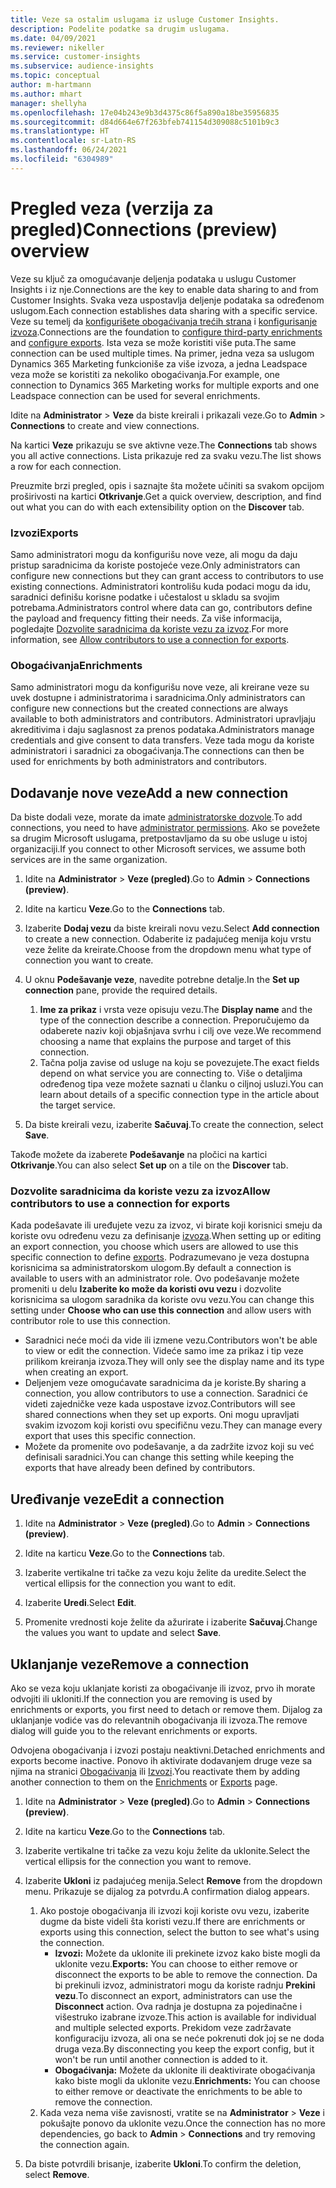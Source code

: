 ```yaml
---
title: Veze sa ostalim uslugama iz usluge Customer Insights.
description: Podelite podatke sa drugim uslugama.
ms.date: 04/09/2021
ms.reviewer: nikeller
ms.service: customer-insights
ms.subservice: audience-insights
ms.topic: conceptual
author: m-hartmann
ms.author: mhart
manager: shellyha
ms.openlocfilehash: 17e04b243e9b3d4375c86f5a890a18be35956835
ms.sourcegitcommit: d84d664e67f263bfeb741154d309088c5101b9c3
ms.translationtype: HT
ms.contentlocale: sr-Latn-RS
ms.lasthandoff: 06/24/2021
ms.locfileid: "6304989"
---
```

# <a name="connections-preview-overview"></a><span data-ttu-id="3f93f-103">Pregled veza (verzija za pregled)</span><span class="sxs-lookup"><span data-stu-id="3f93f-103">Connections (preview) overview</span></span>

<span data-ttu-id="3f93f-104">Veze su ključ za omogućavanje deljenja podataka u uslugu Customer Insights i iz nje.</span><span class="sxs-lookup"><span data-stu-id="3f93f-104">Connections are the key to enable data sharing to and from Customer Insights.</span></span> <span data-ttu-id="3f93f-105">Svaka veza uspostavlja deljenje podataka sa određenom uslugom.</span><span class="sxs-lookup"><span data-stu-id="3f93f-105">Each connection establishes data sharing with a specific service.</span></span> <span data-ttu-id="3f93f-106">Veze su temelj da [konfigurišete obogaćivanja trećih strana](enrichment-hub.md) i [konfigurisanje izvoza](export-destinations.md).</span><span class="sxs-lookup"><span data-stu-id="3f93f-106">Connections are the foundation to [configure third-party enrichments](enrichment-hub.md) and [configure exports](export-destinations.md).</span></span> <span data-ttu-id="3f93f-107">Ista veza se može koristiti više puta.</span><span class="sxs-lookup"><span data-stu-id="3f93f-107">The same connection can be used multiple times.</span></span> <span data-ttu-id="3f93f-108">Na primer, jedna veza sa uslugom Dynamics 365 Marketing funkcioniše za više izvoza, a jedna Leadspace veza može se koristiti za nekoliko obogaćivanja.</span><span class="sxs-lookup"><span data-stu-id="3f93f-108">For example, one connection to Dynamics 365 Marketing works for multiple exports and one Leadspace connection can be used for several enrichments.</span></span>

<span data-ttu-id="3f93f-109">Idite na **Administrator** > **Veze** da biste kreirali i prikazali veze.</span><span class="sxs-lookup"><span data-stu-id="3f93f-109">Go to **Admin** > **Connections** to create and view connections.</span></span>

<span data-ttu-id="3f93f-110">Na kartici **Veze** prikazuju se sve aktivne veze.</span><span class="sxs-lookup"><span data-stu-id="3f93f-110">The **Connections** tab shows you all active connections.</span></span> <span data-ttu-id="3f93f-111">Lista prikazuje red za svaku vezu.</span><span class="sxs-lookup"><span data-stu-id="3f93f-111">The list shows a row for each connection.</span></span> 

<span data-ttu-id="3f93f-112">Preuzmite brzi pregled, opis i saznajte šta možete učiniti sa svakom opcijom proširivosti na kartici **Otkrivanje**.</span><span class="sxs-lookup"><span data-stu-id="3f93f-112">Get a quick overview, description, and find out what you can do with each extensibility option on the **Discover** tab.</span></span>

### <a name="exports"></a><span data-ttu-id="3f93f-113">Izvozi</span><span class="sxs-lookup"><span data-stu-id="3f93f-113">Exports</span></span>

<span data-ttu-id="3f93f-114">Samo administratori mogu da konfigurišu nove veze, ali mogu da daju pristup saradnicima da koriste postojeće veze.</span><span class="sxs-lookup"><span data-stu-id="3f93f-114">Only administrators can configure new connections but they can grant access to contributors to use existing connections.</span></span> <span data-ttu-id="3f93f-115">Administratori kontrolišu kuda podaci mogu da idu, saradnici definišu korisne podatke i učestalost u skladu sa svojim potrebama.</span><span class="sxs-lookup"><span data-stu-id="3f93f-115">Administrators control where data can go, contributors define the payload and frequency fitting their needs.</span></span> <span data-ttu-id="3f93f-116">Za više informacija, pogledajte [Dozvolite saradnicima da koriste vezu za izvoz](#allow-contributors-to-use-a-connection-for-exports).</span><span class="sxs-lookup"><span data-stu-id="3f93f-116">For more information, see [Allow contributors to use a connection for exports](#allow-contributors-to-use-a-connection-for-exports).</span></span>

### <a name="enrichments"></a><span data-ttu-id="3f93f-117">Obogaćivanja</span><span class="sxs-lookup"><span data-stu-id="3f93f-117">Enrichments</span></span>

<span data-ttu-id="3f93f-118">Samo administratori mogu da konfigurišu nove veze, ali kreirane veze su uvek dostupne i administratorima i saradnicima.</span><span class="sxs-lookup"><span data-stu-id="3f93f-118">Only administrators can configure new connections but the created connections are always available to both administrators and contributors.</span></span> <span data-ttu-id="3f93f-119">Administratori upravljaju akreditivima i daju saglasnost za prenos podataka.</span><span class="sxs-lookup"><span data-stu-id="3f93f-119">Administrators manage credentials and give consent to data transfers.</span></span> <span data-ttu-id="3f93f-120">Veze tada mogu da koriste administratori i saradnici za obogaćivanja.</span><span class="sxs-lookup"><span data-stu-id="3f93f-120">The connections can then be used for enrichments by both administrators and contributors.</span></span>

## <a name="add-a-new-connection"></a><span data-ttu-id="3f93f-121">Dodavanje nove veze</span><span class="sxs-lookup"><span data-stu-id="3f93f-121">Add a new connection</span></span>

<span data-ttu-id="3f93f-122">Da biste dodali veze, morate da imate [administratorske dozvole](permissions.md).</span><span class="sxs-lookup"><span data-stu-id="3f93f-122">To add connections, you need to have [administrator permissions](permissions.md).</span></span> <span data-ttu-id="3f93f-123">Ako se povežete sa drugim Microsoft uslugama, pretpostavljamo da su obe usluge u istoj organizaciji.</span><span class="sxs-lookup"><span data-stu-id="3f93f-123">If you connect to other Microsoft services, we assume both services are in the same organization.</span></span>

1. <span data-ttu-id="3f93f-124">Idite na **Administrator** > **Veze (pregled)**.</span><span class="sxs-lookup"><span data-stu-id="3f93f-124">Go to **Admin** > **Connections (preview)**.</span></span>

1. <span data-ttu-id="3f93f-125">Idite na karticu **Veze**.</span><span class="sxs-lookup"><span data-stu-id="3f93f-125">Go to the **Connections** tab.</span></span>

1. <span data-ttu-id="3f93f-126">Izaberite **Dodaj vezu** da biste kreirali novu vezu.</span><span class="sxs-lookup"><span data-stu-id="3f93f-126">Select **Add connection** to create a new connection.</span></span> <span data-ttu-id="3f93f-127">Odaberite iz padajućeg menija koju vrstu veze želite da kreirate.</span><span class="sxs-lookup"><span data-stu-id="3f93f-127">Choose from the dropdown menu what type of connection you want to create.</span></span>

1. <span data-ttu-id="3f93f-128">U oknu **Podešavanje veze**, navedite potrebne detalje.</span><span class="sxs-lookup"><span data-stu-id="3f93f-128">In the **Set up connection** pane, provide the required details.</span></span> 
   1. <span data-ttu-id="3f93f-129">**Ime za prikaz** i vrsta veze opisuju vezu.</span><span class="sxs-lookup"><span data-stu-id="3f93f-129">The **Display name** and the type of the connection describe a connection.</span></span> <span data-ttu-id="3f93f-130">Preporučujemo da odaberete naziv koji objašnjava svrhu i cilj ove veze.</span><span class="sxs-lookup"><span data-stu-id="3f93f-130">We recommend choosing a name that explains the purpose and target of this connection.</span></span>
   1. <span data-ttu-id="3f93f-131">Tačna polja zavise od usluge na koju se povezujete.</span><span class="sxs-lookup"><span data-stu-id="3f93f-131">The exact fields depend on what service you are connecting to.</span></span> <span data-ttu-id="3f93f-132">Više o detaljima određenog tipa veze možete saznati u članku o ciljnoj usluzi.</span><span class="sxs-lookup"><span data-stu-id="3f93f-132">You can learn about details of a specific connection type in the article about the target service.</span></span>

1. <span data-ttu-id="3f93f-133">Da biste kreirali vezu, izaberite **Sačuvaj**.</span><span class="sxs-lookup"><span data-stu-id="3f93f-133">To create the connection, select **Save**.</span></span>

<span data-ttu-id="3f93f-134">Takođe možete da izaberete **Podešavanje** na pločici na kartici **Otkrivanje**.</span><span class="sxs-lookup"><span data-stu-id="3f93f-134">You can also select **Set up** on a tile on the **Discover** tab.</span></span>

### <a name="allow-contributors-to-use-a-connection-for-exports"></a><span data-ttu-id="3f93f-135">Dozvolite saradnicima da koriste vezu za izvoz</span><span class="sxs-lookup"><span data-stu-id="3f93f-135">Allow contributors to use a connection for exports</span></span>

<span data-ttu-id="3f93f-136">Kada podešavate ili uređujete vezu za izvoz, vi birate koji korisnici smeju da koriste ovu određenu vezu za definisanje [izvoza](export-destinations.md).</span><span class="sxs-lookup"><span data-stu-id="3f93f-136">When setting up or editing an export connection, you choose which users are allowed to use this specific connection to define [exports](export-destinations.md).</span></span> <span data-ttu-id="3f93f-137">Podrazumevano je veza dostupna korisnicima sa administratorskom ulogom.</span><span class="sxs-lookup"><span data-stu-id="3f93f-137">By default a connection is available to users with an administrator role.</span></span> <span data-ttu-id="3f93f-138">Ovo podešavanje možete promeniti u delu **Izaberite ko može da koristi ovu vezu** i dozvolite korisnicima sa ulogom saradnika da koriste ovu vezu.</span><span class="sxs-lookup"><span data-stu-id="3f93f-138">You can change this setting under **Choose who can use this connection** and allow users with contributor role to use this connection.</span></span>

- <span data-ttu-id="3f93f-139">Saradnici neće moći da vide ili izmene vezu.</span><span class="sxs-lookup"><span data-stu-id="3f93f-139">Contributors won't be able to view or edit the connection.</span></span> <span data-ttu-id="3f93f-140">Videće samo ime za prikaz i tip veze prilikom kreiranja izvoza.</span><span class="sxs-lookup"><span data-stu-id="3f93f-140">They will only see the display name and its type when creating an export.</span></span>
- <span data-ttu-id="3f93f-141">Deljenjem veze omogućavate saradnicima da je koriste.</span><span class="sxs-lookup"><span data-stu-id="3f93f-141">By sharing a connection, you allow contributors to use a connection.</span></span> <span data-ttu-id="3f93f-142">Saradnici će videti zajedničke veze kada uspostave izvoz.</span><span class="sxs-lookup"><span data-stu-id="3f93f-142">Contributors will see shared connections when they set up exports.</span></span> <span data-ttu-id="3f93f-143">Oni mogu upravljati svakim izvozom koji koristi ovu specifičnu vezu.</span><span class="sxs-lookup"><span data-stu-id="3f93f-143">They can manage every export that uses this specific connection.</span></span>
- <span data-ttu-id="3f93f-144">Možete da promenite ovo podešavanje, a da zadržite izvoz koji su već definisali saradnici.</span><span class="sxs-lookup"><span data-stu-id="3f93f-144">You can change this setting while keeping the exports that have already been defined by contributors.</span></span>

## <a name="edit-a-connection"></a><span data-ttu-id="3f93f-145">Uređivanje veze</span><span class="sxs-lookup"><span data-stu-id="3f93f-145">Edit a connection</span></span>

1. <span data-ttu-id="3f93f-146">Idite na **Administrator** > **Veze (pregled)**.</span><span class="sxs-lookup"><span data-stu-id="3f93f-146">Go to **Admin** > **Connections (preview)**.</span></span>

1. <span data-ttu-id="3f93f-147">Idite na karticu **Veze**.</span><span class="sxs-lookup"><span data-stu-id="3f93f-147">Go to the **Connections** tab.</span></span>

1. <span data-ttu-id="3f93f-148">Izaberite vertikalne tri tačke za vezu koju želite da uredite.</span><span class="sxs-lookup"><span data-stu-id="3f93f-148">Select the vertical ellipsis for the connection you want to edit.</span></span>

1. <span data-ttu-id="3f93f-149">Izaberite **Uredi**.</span><span class="sxs-lookup"><span data-stu-id="3f93f-149">Select **Edit**.</span></span>

1. <span data-ttu-id="3f93f-150">Promenite vrednosti koje želite da ažurirate i izaberite **Sačuvaj**.</span><span class="sxs-lookup"><span data-stu-id="3f93f-150">Change the values you want to update and select **Save**.</span></span>

## <a name="remove-a-connection"></a><span data-ttu-id="3f93f-151">Uklanjanje veze</span><span class="sxs-lookup"><span data-stu-id="3f93f-151">Remove a connection</span></span>

<span data-ttu-id="3f93f-152">Ako se veza koju uklanjate koristi za obogaćivanje ili izvoz, prvo ih morate odvojiti ili ukloniti.</span><span class="sxs-lookup"><span data-stu-id="3f93f-152">If the connection you are removing is used by enrichments or exports, you first need to detach or remove them.</span></span> <span data-ttu-id="3f93f-153">Dijalog za uklanjanje vodiće vas do relevantnih obogaćivanja ili izvoza.</span><span class="sxs-lookup"><span data-stu-id="3f93f-153">The remove dialog will guide you to the relevant enrichments or exports.</span></span> 

<span data-ttu-id="3f93f-154">Odvojena obogaćivanja i izvozi postaju neaktivni.</span><span class="sxs-lookup"><span data-stu-id="3f93f-154">Detached enrichments and exports become inactive.</span></span> <span data-ttu-id="3f93f-155">Ponovo ih aktivirate dodavanjem druge veze sa njima na stranici [Obogaćivanja](enrichment-hub.md) ili [Izvozi](export-destinations.md).</span><span class="sxs-lookup"><span data-stu-id="3f93f-155">You reactivate them by adding another connection to them on the [Enrichments](enrichment-hub.md) or [Exports](export-destinations.md) page.</span></span>

1. <span data-ttu-id="3f93f-156">Idite na **Administrator** > **Veze (pregled)**.</span><span class="sxs-lookup"><span data-stu-id="3f93f-156">Go to **Admin** > **Connections (preview)**.</span></span>

1. <span data-ttu-id="3f93f-157">Idite na karticu **Veze**.</span><span class="sxs-lookup"><span data-stu-id="3f93f-157">Go to the **Connections** tab.</span></span>

1. <span data-ttu-id="3f93f-158">Izaberite vertikalne tri tačke za vezu koju želite da uklonite.</span><span class="sxs-lookup"><span data-stu-id="3f93f-158">Select the vertical ellipsis for the connection you want to remove.</span></span>

1. <span data-ttu-id="3f93f-159">Izaberite **Ukloni** iz padajućeg menija.</span><span class="sxs-lookup"><span data-stu-id="3f93f-159">Select **Remove** from the dropdown menu.</span></span> <span data-ttu-id="3f93f-160">Prikazuje se dijalog za potvrdu.</span><span class="sxs-lookup"><span data-stu-id="3f93f-160">A confirmation dialog appears.</span></span>

   1. <span data-ttu-id="3f93f-161">Ako postoje obogaćivanja ili izvozi koji koriste ovu vezu, izaberite dugme da biste videli šta koristi vezu.</span><span class="sxs-lookup"><span data-stu-id="3f93f-161">If there are enrichments or exports using this connection, select the button to see what's using the connection.</span></span>
      - <span data-ttu-id="3f93f-162">**Izvozi:** Možete da uklonite ili prekinete izvoz kako biste mogli da uklonite vezu.</span><span class="sxs-lookup"><span data-stu-id="3f93f-162">**Exports:** You can choose to either remove or disconnect the exports to be able to remove the connection.</span></span> <span data-ttu-id="3f93f-163">Da bi prekinuli izvoz, administratori mogu da koriste radnju **Prekini vezu**.</span><span class="sxs-lookup"><span data-stu-id="3f93f-163">To disconnect an export, administrators can use the **Disconnect** action.</span></span> <span data-ttu-id="3f93f-164">Ova radnja je dostupna za pojedinačne i višestruko izabrane izvoze.</span><span class="sxs-lookup"><span data-stu-id="3f93f-164">This action is available for individual and multiple selected exports.</span></span> <span data-ttu-id="3f93f-165">Prekidom veze zadržavate konfiguraciju izvoza, ali ona se neće pokrenuti dok joj se ne doda druga veza.</span><span class="sxs-lookup"><span data-stu-id="3f93f-165">By disconnecting you keep the export config, but it won't be run until another connection is added to it.</span></span>
      - <span data-ttu-id="3f93f-166">**Obogaćivanja:** Možete da uklonite ili deaktivirate obogaćivanja kako biste mogli da uklonite vezu.</span><span class="sxs-lookup"><span data-stu-id="3f93f-166">**Enrichments:** You can choose to either remove or deactivate the enrichments to be able to remove the connection.</span></span> 
   1. <span data-ttu-id="3f93f-167">Kada veza nema više zavisnosti, vratite se na **Administrator** > **Veze** i pokušajte ponovo da uklonite vezu.</span><span class="sxs-lookup"><span data-stu-id="3f93f-167">Once the connection has no more dependencies, go back to **Admin** > **Connections** and try removing the connection again.</span></span>

1. <span data-ttu-id="3f93f-168">Da biste potvrdili brisanje, izaberite **Ukloni**.</span><span class="sxs-lookup"><span data-stu-id="3f93f-168">To confirm the deletion, select **Remove**.</span></span>

